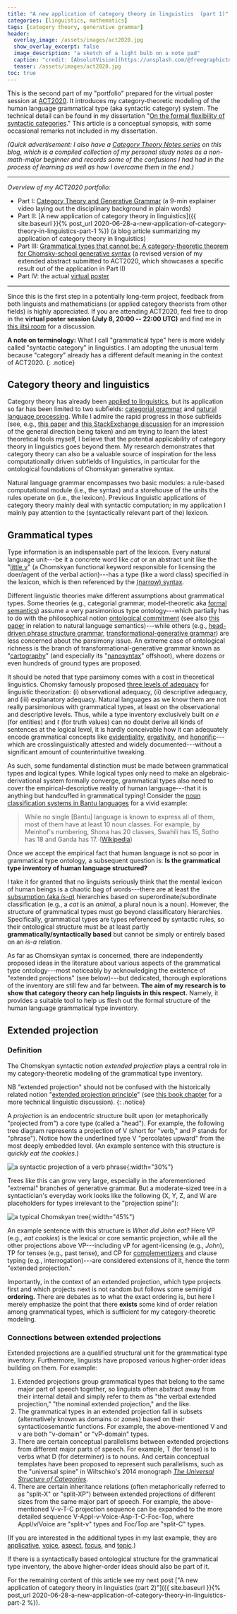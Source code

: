 ```yaml
---
title: "A new application of category theory in linguistics  (part 1)"
categories: [linguistics, mathematics]
tags: [category theory, generative grammar]
header:
  overlay_image: /assets/images/act2020.jpg
  show_overlay_excerpt: false
  image_description: "a sketch of a light bulb on a note pad"
  caption: "credit: [AbsolutVision](https://unsplash.com/@freegraphictoday?utm_source=unsplash&utm_medium=referral&utm_content=creditCopyText) on [Unsplash](https://unsplash.com/s/photos/idea?utm_source=unsplash&utm_medium=referral&utm_content=creditCopyText))"
  teaser: /assets/images/act2020.jpg
toc: true
---
```


This is the second part of my "portfolio" prepared for the virtual poster session at [ACT2020](https://act2020.mit.edu). It introduces my category-theoretic modeling of the human language grammatical type (aka syntactic category) system. The technical detail can be found in my dissertation "[On the formal flexibility of syntactic categories](https://www.repository.cam.ac.uk/handle/1810/297789)." This article is a conceptual synopsis, with some occasional remarks not included in my dissertation.

*(Quick advertisement: I also have a [Category Theory Notes series](https://blog.juliosong.com/linguistics/mathematics/category-theory-notes-1/) on this blog, which is a compiled collection of my personal study notes as a non-math-major beginner and records some of the confusions I had had in the process of learning as well as how I overcame them in the end.)*

***
*Overview of my ACT2020 portfolio:*
- Part I: [Category Theory and Generative Grammar](https://www.youtube.com/watch?v=dzEPH8K4CaQ) (a 9-min explainer video laying out the disciplinary background in plain words)
- Part II: [A new application of category theory in linguistics]({{ site.baseurl }}{% post_url 2020-06-28-a-new-application-of-category-theory-in-linguistics-part-1 %}) (a blog article summarizing my application of category theory in linguistics)
- Part III: [Grammatical types that cannot be: A category-theoretic theorem for Chomsky-school generative syntax](https://www.juliosong.com/doc/Song2020ACTabstract.pdf) (a revised version of my extended abstract submitted to ACT2020, which showcases a specific result out of the application in Part II)
- Part IV: the actual [virtual poster](https://www.juliosong.com/doc/act2020poster/poster.html)

***

Since this is the first step in a potentially long-term project, feedback from both linguists and mathematicians (or applied category theorists from other fields) is highly appreciated. If you are attending ACT2020, feel free to drop in the **virtual poster session (July 8, 20:00 -- 22:00 UTC)** and find me in [this jitsi room](https://meet.jit.si/ACT2020-Song) for a discussion.

**A note on terminology:** What I call "grammatical type" here is more widely called "syntactic category" in linguistics. I am adopting the unusual term because "category" already has a different default meaning in the context of ACT2020.
{: .notice}

## Category theory and linguistics
Category theory has already been [applied to linguistics](https://golem.ph.utexas.edu/category/2018/02/linguistics_using_category_the.html), but its application so far has been limited to two subfields: [categorial grammar](https://en.wikipedia.org/wiki/Categorial_grammar) and [natural language processing](https://en.wikipedia.org/wiki/Natural_language_processing). While I admire the rapid progress in those subfields (see, e.g., [this paper](https://hal.archives-ouvertes.fr/hal-00936338/document) and [this StackExchange discussion](https://linguistics.stackexchange.com/questions/19134/how-is-category-theory-applied-in-linguistics) for an impression of the general direction being taken) and am trying to learn the latest theoretical tools myself, I believe that the potential applicability of category theory in linguistics goes beyond them. My research demonstrates that category theory can also be a valuable source of inspiration for the less computationally driven subfields of linguistics, in particular for the ontological foundations of Chomskyan generative syntax.

Natural language grammar encompasses two basic modules: a rule-based computational module (i.e., the syntax) and a storehouse of the units the rules operate on (i.e., the lexicon). Previous linguistic applications of category theory mainly deal with syntactic computation; in my application I mainly pay attention to the (syntactically relevant part of the) lexicon.

## Grammatical types
Type information is an indispensable part of the lexicon. Every natural language unit---be it a concrete word like *cat* or an abstract unit like the "[little v](https://www.reddit.com/r/linguistics/comments/2nk891/whats_littlev_or_vp_also_could_someone_give_me/)" (a Chomskyan functional keyword responsible for licensing the doer/agent of the verbal action)---has a type (like a word class) specified in the lexicon, which is then referenced by the [(narrow) syntax](http://linguistforum.com/morphosyntax/narrow-syntax/?PHPSESSID=pobsr3r9qdt90mcl736p56grr7).

Different linguistic theories make different assumptions about grammatical types. Some theories (e.g., categorial grammar, model-theoretic aka [formal semantics](https://en.wikipedia.org/wiki/Formal_semantics_(linguistics))) assume a very parsimonious type ontology---which partially has to do with the philosophical notion [ontological commitment](https://en.wikipedia.org/wiki/Ontological_commitment) (see also [this paper](https://arxiv.org/pdf/0708.2303.pdf) in relation to natural language semantics)---while others (e.g., [head-driven phrase structure grammar](https://en.wikipedia.org/wiki/Head-driven_phrase_structure_grammar), [transformational-generative grammar](https://en.wikipedia.org/wiki/Transformational_grammar)) are less concerned about the parsimony issue. An extreme case of ontological richness is the branch of transformational-generative grammar known as "[cartography](https://en.wikipedia.org/wiki/Cartographic_syntax)" (and especially its "[nanosyntax](https://en.wikipedia.org/wiki/Nanosyntax)" offshoot), where dozens or even hundreds of ground types are proposed.

It should be noted that type parsimony comes with a cost in theoretical linguistics. Chomsky famously proposed [three levels of adequacy](https://en.wikipedia.org/wiki/Levels_of_adequacy) for linguistic theorization: (i) observational adequacy, (ii) descriptive adequacy, and (iii) explanatory adequacy. Natural languages as we know them are not really parsimonious with grammatical types, at least on the observational and descriptive levels. Thus, while a type inventory exclusively built on $e$ (for entities) and $t$ (for truth values) can no doubt derive all kinds of sentences at the logical level, it is hardly conceivable how it can adequately encode grammatical concepts like [evidentiality](https://en.wikipedia.org/wiki/Evidentiality), [ergativity](https://en.wikipedia.org/wiki/Ergative–absolutive_alignment), and [honorific](https://en.wikipedia.org/wiki/Honorific)---which are crosslinguistically attested and widely documented---without a significant amount of counterintuitive tweaking.

As such, some fundamental distinction must be made between grammatical types and logical types. While logical types only need to make an algebraic-derivational system formally converge, grammatical types also need to cover the empirical-descriptive reality of human language---that it is anything but handcuffed in grammatical typing! Consider the [noun classification systems in Bantu languages](https://en.wikipedia.org/wiki/Noun_class#Bantu_languages) for a vivid example:

> While no single [Bantu] language is known to express all of them, most of them have at least 10 noun classes. For example, by Meinhof's numbering, Shona has 20 classes, Swahili has 15, Sotho has 18 and Ganda has 17. ([Wikipedia](https://en.wikipedia.org/wiki/Noun_class#Bantu_languages))

Once we accept the empirical fact that human language is not so poor in grammatical type ontology, a subsequent question is: **Is the grammatical type inventory of human language structured?**

I take it for granted that no linguists seriously think that the mental lexicon of human beings is a chaotic bag of words---there are at least the [subsumption (aka *is-a*)](https://en.wikipedia.org/wiki/Is-a) hierarchies based on superordinate/subordinate classification (e.g., a *cat* is an *animal*, a plural noun is a noun). However, the structure of grammatical types must go beyond classificatory hierarchies. Specifically, grammatical types are types referenced by syntactic rules, so their ontological structure must be at least partly **grammatically/syntactically based** but cannot be simply or entirely based on an *is-a* relation.

As far as Chomskyan syntax is concerned, there are independently proposed ideas in the literature about various aspects of the grammatical type ontology---most noticeably by acknowledging the existence of "extended projections" (see below)---but dedicated, thorough explorations of the inventory are still few and far between. **The aim of my research is to show that category theory can help linguists in this respect.** Namely, it provides a suitable tool to help us flesh out the formal structure of the human language grammatical type inventory.

## Extended projection
### Definition
The Chomskyan syntactic notion *extended projection* plays a central role in my category-theoretic modeling of the grammatical type inventory.

NB "extended projection" should not be confused with the historically related notion "[extended projection principle](https://en.wikipedia.org/wiki/Extended_projection_principle)" (see [this book chapter](http://norbert.abelcorver.com/wp-content/uploads/2010/10/CorverLexicalCategoriesAndExtendedProjection.pdf) for a more technical linguistic discussion).
{: .notice}

A *projection* is an endocentric structure built upon (or metaphorically "projected from") a core type (called a "head"). For example, the following tree diagram represents a projection of V (short for "verb," and P stands for "phrase"). Notice how the underlined type V "percolates upward" from the most deeply embedded level. (An example sentence with this structure is *quickly eat the cookies*.)

![a syntactic projection of a verb phrase](/assets/images/syntactic-projection.png){:width="30%"}

Trees like this can grow very large, especially in the aforementioned "extremal" branches of generative grammar. But a moderate-sized tree in a syntactician's everyday work looks like the following (X, Y, Z, and W are placeholders for types irrelevant to the "projection spine"):

![a typical Chomskyan tree](/assets/images/chomskyan-tree.png){:width="45%"}

An example sentence with this structure is *What did John eat?* Here VP (e.g., *eat cookies*) is the lexical or core semantic projection, while all the other projections above VP---including vP for agent-licensing (e.g., *John*), TP for tenses (e.g., past tense), and CP for [complementizers](https://en.wikipedia.org/wiki/Complementizer) and clause typing (e.g., interrogation)---are considered extensions of it, hence the term "extended projection."

Importantly, in the context of an extended projection, which type projects first and which projects next is not random but follows some semirigid **ordering.** There are debates as to what the exact ordering is, but here I merely emphasize the point that there **exists** some kind of order relation among grammatical types, which is sufficient for my category-theoretic modeling.

### Connections between extended projections
Extended projections are a qualified structural unit for the grammatical type inventory. Furthermore, linguists have proposed various higher-order ideas building on them. For example:

1. Extended projections group grammatical types that belong to the same major part of speech together, so linguists often abstract away from their internal detail and simply refer to them as "the verbal extended projection," "the nominal extended projection," and the like.
2. The grammatical types in an extended projection fall in subsets (alternatively known as domains or zones) based on their syntacticosemantic functions. For example, the above-mentioned V and v are both "v-domain" or "vP-domain" types.
3. There are certain conceptual parallelisms between extended projections from different major parts of speech. For example, T (for tense) is to verbs what D (for determiner) is to nouns. And certain conceptual templates have been proposed to represent such parallelisms, such as the "universal spine" in Wiltschko's 2014 monograph [*The Universal Structure of Categories*](https://books.google.co.jp/books/about/The_Universal_Structure_of_Categories.html?id=xYf2AwAAQBAJ&source=kp_book_description&redir_esc=y).
4. There are certain inheritance relations (often metaphorically referred to as "split-X" or "split-XP") between extended projections of different sizes from the same major part of speech. For example, the above-mentioned V-v-T-C projection sequence can be expanded to the more detailed sequence V-Appl-v-Voice-Asp-T-C-Foc-Top, where Appl/v/Voice are "split-v" types and Foc/Top are "split-C" types.

(If you are interested in the additional types in my last example, they are [applicative](https://en.wikipedia.org/wiki/Applicative_voice), [voice](https://en.wikipedia.org/wiki/Voice_(grammar)), [aspect](https://en.wikipedia.org/wiki/Grammatical_aspect), [focus](https://en.wikipedia.org/wiki/Focus_(linguistics)), and [topic](https://en.wikipedia.org/wiki/Topic_and_comment).)

If there is a syntactically based ontological structure for the grammatical type inventory, the above higher-order ideas should also be part of it.

For the remaining content of this article see my next post ["A new application of category theory in linguistics  (part 2)"]({{ site.baseurl }}{% post_url 2020-06-28-a-new-application-of-category-theory-in-linguistics-part-2 %}).
